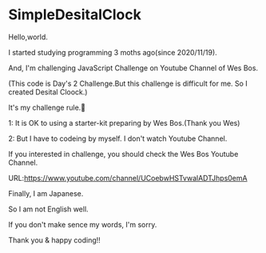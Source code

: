 # SimpleDesitalClock

Hello,world.

I started studying programming 3 moths ago(since 2020/11/19).

And, I'm challenging JavaScript Challenge on Youtube Channel of Wes Bos.

(This code is Day's 2 Challenge.But this challenge is difficult for me. So I created Desital Cloock.)

It's my challenge rule.🔽

1: It is OK to using a starter-kit preparing by Wes Bos.(Thank you Wes)

2: But I have to codeing by myself. I don't watch Youtube Channel.

If you interested in challenge, you should check the Wes Bos Youtube Channel.

URL:https://www.youtube.com/channel/UCoebwHSTvwalADTJhps0emA

Finally, I am Japanese.

So I am not English well.

If you don't make sence my words, I'm sorry.

Thank you & happy coding!!
